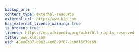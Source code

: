 ```yaml
---
backup_url: ''
content_type: external-resource
external_url: http://www.kld.com
has_external_license_warning: true
is_broken: true
license: https://en.wikipedia.org/wiki/All_rights_reserved
title: www.kld.com
uid: 48ea8c87-b962-4e86-9f07-2c0df6f79c69
---
```

